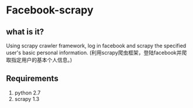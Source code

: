 # Facebook-scrapy

what is it?
-------------------------------------------------------------------------

Using scrapy crawler framework, log in facebook and scrapy the specified user's basic personal information.
(利用scrapy爬虫框架，登陆facebook并爬取指定用户的基本个人信息。)

Requirements
--------------------------------------------------------------------------
1. python 2.7
2. scrapy 1.3
